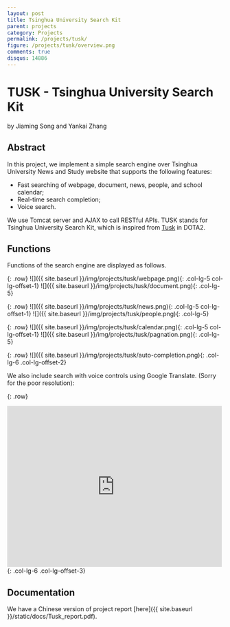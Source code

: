 ```yaml
---
layout: post
title: Tsinghua University Search Kit
parent: projects
category: Projects
permalink: /projects/tusk/
figure: /projects/tusk/overview.png
comments: true
disqus: 14886
---
```


# TUSK - Tsinghua University Search Kit

by Jiaming Song and Yankai Zhang

## Abstract
In this project, we implement a simple search engine over Tsinghua University News and Study website that supports the following features:

- Fast searching of webpage, document, news, people, and school calendar;
- Real-time search completion;
- Voice search.

We use Tomcat server and AJAX to call RESTful APIs.
TUSK stands for Tsinghua University Search Kit, which is inspired from <a href="http://www.dota2.com/hero/Tusk/" target="_blank">Tusk</a> in DOTA2.

## Functions

Functions of the search engine are displayed as follows.

{: .row}
![]({{ site.baseurl }}/img/projects/tusk/webpage.png){: .col-lg-5 col-lg-offset-1}
![]({{ site.baseurl }}/img/projects/tusk/document.png){: .col-lg-5}

{: .row}
![]({{ site.baseurl }}/img/projects/tusk/news.png){: .col-lg-5 col-lg-offset-1}
![]({{ site.baseurl }}/img/projects/tusk/people.png){: .col-lg-5}

{: .row}
![]({{ site.baseurl }}/img/projects/tusk/calendar.png){: .col-lg-5 col-lg-offset-1}
![]({{ site.baseurl }}/img/projects/tusk/pagnation.png){: .col-lg-5}

{: .row}
![]({{ site.baseurl }}/img/projects/tusk/auto-completion.png){: .col-lg-6 .col-lg-offset-2}

We also include search with voice controls using Google Translate. (Sorry for the poor resolution):

{: .row}
<iframe src="https://player.vimeo.com/video/142596470" width="500" height="375" frameborder="0" webkitallowfullscreen mozallowfullscreen allowfullscreen></iframe>
{: .col-lg-6 .col-lg-offset-3}

## Documentation

We have a Chinese version of project report [here]({{ site.baseurl }}/static/docs/Tusk_report.pdf).
